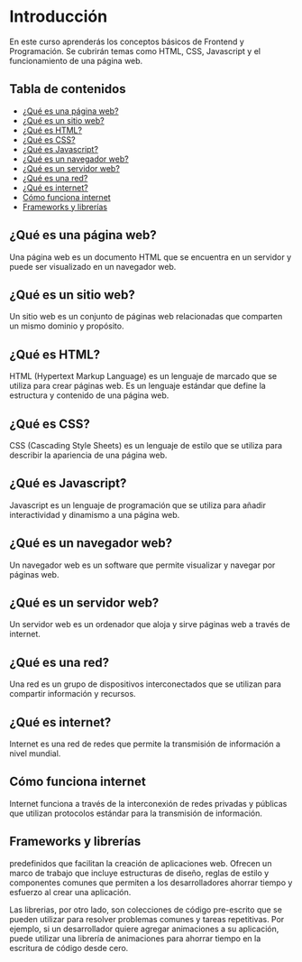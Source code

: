 # Introducción

En este curso aprenderás los conceptos básicos de Frontend y Programación. Se cubrirán temas como HTML, CSS, Javascript y el funcionamiento de una página web.

## Tabla de contenidos

  - [¿Qué es una página web?](#¿Qué-es-una-página-web)
  - [¿Qué es un sitio web?](#¿Qué-es-un-sitio-web)
  - [¿Qué es HTML?](#¿Qué-es-HTML)
  - [¿Qué es CSS?](#¿Qué-es-CSS)
  - [¿Qué es Javascript?](#¿Qué-es-Javascript)
  - [¿Qué es un navegador web?](#¿Qué-es-un-navegador-web)
  - [¿Qué es un servidor web?](#¿Qué-es-un-servidor-web)
  - [¿Qué es una red?](#¿Qué-es-una-red)
  - [¿Qué es internet?](#¿Qué-es-internet)
  - [Cómo funciona internet](#Cómo-funciona-internet)
  - [Frameworks y librerías](#Frameworks-y-librerías)

## ¿Qué es una página web?

Una página web es un documento HTML que se encuentra en un servidor y puede ser visualizado en un navegador web.

## ¿Qué es un sitio web?

Un sitio web es un conjunto de páginas web relacionadas que comparten un mismo dominio y propósito.

## ¿Qué es HTML?

HTML (Hypertext Markup Language) es un lenguaje de marcado que se utiliza para crear páginas web. Es un lenguaje estándar que define la estructura y contenido de una página web.

## ¿Qué es CSS?

CSS (Cascading Style Sheets) es un lenguaje de estilo que se utiliza para describir la apariencia de una página web.

## ¿Qué es Javascript?

Javascript es un lenguaje de programación que se utiliza para añadir interactividad y dinamismo a una página web.

## ¿Qué es un navegador web?

Un navegador web es un software que permite visualizar y navegar por páginas web.

## ¿Qué es un servidor web?

Un servidor web es un ordenador que aloja y sirve páginas web a través de internet.

## ¿Qué es una red?

Una red es un grupo de dispositivos interconectados que se utilizan para compartir información y recursos.

## ¿Qué es internet?

Internet es una red de redes que permite la transmisión de información a nivel mundial.

## Cómo funciona internet

Internet funciona a través de la interconexión de redes privadas y públicas que utilizan protocolos estándar para la transmisión de información.

## Frameworks y librerías

predefinidos que facilitan la creación de aplicaciones web. Ofrecen un marco de trabajo que incluye estructuras de diseño, reglas de estilo y componentes comunes que permiten a los desarrolladores ahorrar tiempo y esfuerzo al crear una aplicación.

Las librerias, por otro lado, son colecciones de código pre-escrito que se pueden utilizar para resolver problemas comunes y tareas repetitivas. Por ejemplo, si un desarrollador quiere agregar animaciones a su aplicación, puede utilizar una librería de animaciones para ahorrar tiempo en la escritura de código desde cero.
